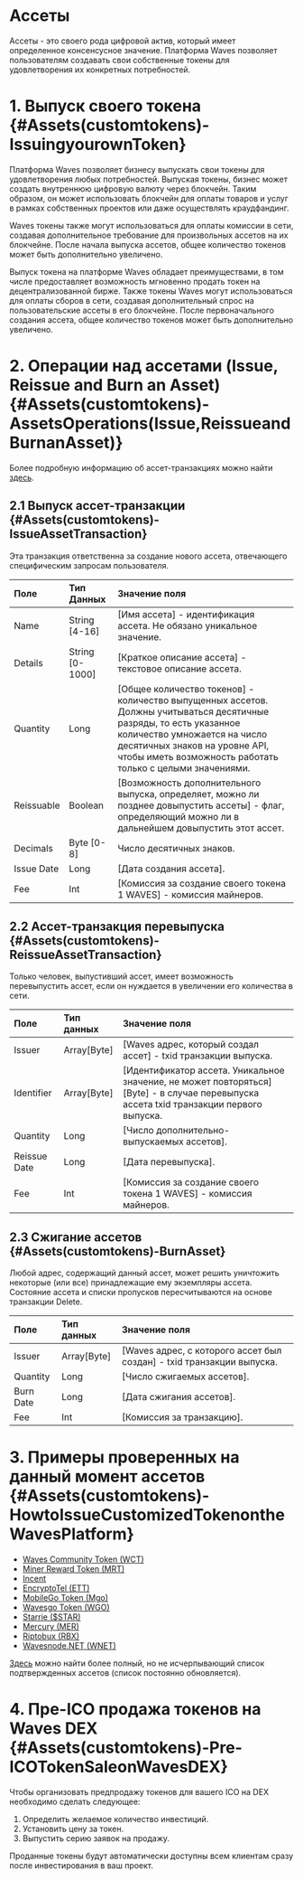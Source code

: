# Ассеты

Ассеты - это своего рода цифровой актив, который имеет определенное консенсусное значение. Платформа Waves позволяет пользователям 
создавать свои собственные токены для удовлетворения их конкретных потребностей.

# 1. Выпуск своего токена {#Assets(customtokens)-IssuingyourownToken}

Платформа Waves позволяет бизнесу выпускать свои токены для удовлетворения любых потребностей. Выпуская токены, бизнес может 
создать внутреннюю цифровую валюту через блокчейн. Таким образом, он может использовать блокчейн для оплаты товаров и услуг 
в рамках собственных проектов или даже осуществлять краудфандинг.

Waves токены также могут использоваться для оплаты комиссии в сети, создавая дополнительное требование для произвольных ассетов на их блокчейне. После начала выпуска ассетов, общее количество токенов может быть дополнительно увеличено.

Выпуск токена на платформе Waves обладает преимуществами, в том числе предоставляет возможность мгновенно продать токен на
децентрализованной бирже. Также токены Waves могут использоваться для оплаты сборов в сети, создавая дополнительный спрос 
на пользовательские ассеты в его блокчейне. После первоначального создания ассета, общее количество токенов 
может быть дополнительно увеличено.

# 2. Операции над ассетами \(Issue, Reissue and Burn an Asset\) {#Assets(customtokens)-AssetsOperations(Issue,ReissueandBurnanAsset)}

Более подробную информацию об ассет-транзакциях можно найти [здесь](/development-and-api/waves-node-rest-api/asset-transactions.md).

## 2.1 Выпуск ассет-транзакции {#Assets(customtokens)-IssueAssetTransaction}

Эта транзакция ответственна за создание нового ассета, отвечающего специфическим запросам пользователя.

| Поле | Тип Данных |Значение поля |
| :--- |:--- |:--- |
| Name | String \[4-16\] |\[Имя ассета\]  - идентификация ассета. Не обязано уникальное значение. |
| Details | String \[0-1000\] |\[Краткое описание ассета\] - текстовое описание ассета. |
| Quantity | Long |\[Общее количество токенов\] - количество выпущенных ассетов. Должны учитываться десятичные разряды, то есть указанное количество умножается на число десятичных знаков на уровне API, чтобы иметь возможность работать только с целыми значениями.  |
| Reissuable  |Boolean |\[Возможность дополнительного выпуска, определяет, можно ли позднее довыпустить ассеты\] - флаг, определяющий можно ли в дальнейшем довыпустить этот ассет. |
| Decimals |Byte \[0-8\] | Число десятичных знаков. |
| Issue Date |Long |\[Дата создания ассета\]. |
| Fee | Int |\[Комиссия за создание своего токена 1 WAVES\] - комиссия майнеров. |

## 2.2 Ассет-транзакция перевыпуска {#Assets(customtokens)-ReissueAssetTransaction}

Только человек, выпустивший ассет, имеет возможность перевыпустить ассет, если он нуждается в увеличении его количества в сети.

| Поле | Тип данных |Значение поля |
| :--- | :--- | :--- |
| Issuer | Array\[Byte\] |\[Waves адрес, который создал ассет\] - txid транзакции выпуска. |
| Identifier | Array\[Byte\] |\[Идентификатор ассета. Уникальное значение, не может повторяться\] \[Byte\] - в случае перевыпуска ассета txid транзакции первого выпуска. |
| Quantity | Long |\[Число дополнительно-выпускаемых ассетов\].  |
| Reissue Date | Long |\[Дата перевыпуска\]. |
| Fee | Int |\[Комиссия за создание своего токена 1 WAVES\]  - комиссия майнеров. |

## 2.3 Сжигание ассетов {#Assets(customtokens)-BurnAsset}

Любой адрес, содержащий данный ассет, может решить уничтожить некоторые \(или все\) принадлежащие ему экземпляры ассета. Состояние ассета и списки пропусков пересчитываются на основе транзакции Delete.

| Поле | Тип данных|Значение поля |
| :--- |:--- | :--- |
| Issuer | Array\[Byte\] |\[Waves адрес, с которого ассет был создан\] - txid транзакции выпуска. |
| Quantity | Long |\[Число сжигаемых ассетов\]. |
| Burn Date | Long|\[Дата сжигания ассетов\]. |
| Fee | Int |\[Комиссия за транзакцию\]. |

# 3. Примеры проверенных на данный момент ассетов {#Assets(customtokens)-HowtoIssueCustomizedTokenontheWavesPlatform}

* [Waves Community Token \(WCT\)](http://www.waveswiki.org/index.php?title=Waves_Community_Token_%28WCT%29)
* [Miner Reward Token \(MRT\)](http://www.waveswiki.org/index.php?title=Miner_Reward_Token_%28MRT%29)
* [Incent](http://www.waveswiki.org/index.php?title=Incent)
* [EncryptoTel \(ETT\)](http://www.waveswiki.org/index.php?title=EncryptoTel)
* [MobileGo Token \(Mgo\)](http://www.waveswiki.org/index.php?title=MobileGo_Token)
* [Wavesgo Token \(WGO\)](http://www.waveswiki.org/index.php?title=Wavesgo_Token)
* [Starrie \($STAR\)](http://www.waveswiki.org/index.php?title=Starrie)
* [Mercury \(MER\)](http://www.waveswiki.org/index.php?title=Mercury)
* [Riptobux \(RBX\)](http://www.waveswiki.org/index.php?title=Riptobux)
* [Wavesnode.NET \(WNET\)](http://www.waveswiki.org/index.php?title=Wavesnode.NET)

[Здесь](http://support.wavesplatform.com/forums/2-knowledge-base/topics/8141-list-of-verified-assets/) можно найти более полный, 
но не исчерпывающий список подтвержденных ассетов \(список постоянно обновляется\).

# 4. Пре-ICO продажа токенов на Waves DEX {#Assets(customtokens)-Pre-ICOTokenSaleonWavesDEX}

Чтобы организовать предпродажу токенов для вашего ICO на DEX необходимо сделать следующее:

1. Определить желаемое количество инвестиций. 
2. Установить цену за токен.
3. Выпустить серию заявок на продажу.

Проданные токены будут автоматически доступны всем клиентам сразу после инвестирования в ваш проект.
